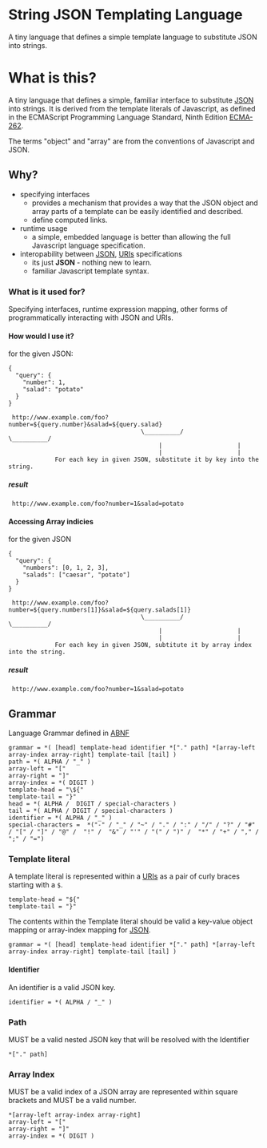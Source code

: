 # String JSON Templating Language
A tiny language that defines a simple template language to substitute JSON into strings.

# What is this?
A tiny language that defines a simple, familiar interface to substitute [JSON](https://tools.ietf.org/html/rfc7159) into strings. It is derived from the template literals of Javascript, as defined in the ECMAScript Programming Language Standard, Ninth Edition [ECMA-262](https://www.ecma-international.org/ecma-262/9.0/index.html#sec-template-literals).

The terms "object" and "array" are from the conventions of Javascript and JSON.

## Why?
- specifying interfaces
  - provides a mechanism that provides a way that the JSON object and array parts of a template can be easily identified and described.
  - define computed links.
- runtime usage
  - a simple, embedded language is better than allowing the full Javascript language specification.
- interopability between [JSON](https://tools.ietf.org/html/rfc7159), [URIs](https://tools.ietf.org/html/rfc3986) specifications
  - its just **JSON** - nothing new to learn.
  - familiar Javascript template syntax.

### What is it used for?

Specifying interfaces, runtime expression mapping, other forms of programmatically interacting with JSON and URIs.

#### How would I use it?


for the given JSON:

```
{
  "query": {
    "number": 1,
    "salad": "potato"
  }
}
```

```
 http://www.example.com/foo?number=${query.number}&salad=${query.salad}
                                     \__________/          \__________/
                                          |                     |
                                          |                     |
             For each key in given JSON, substitute it by key into the string.
```

##### result

```
 http://www.example.com/foo?number=1&salad=potato
```

#### Accessing Array indicies

for the given JSON

```
{
  "query": {
    "numbers": [0, 1, 2, 3],
    "salads": ["caesar", "potato"]
  }
}
```

```
 http://www.example.com/foo?number=${query.numbers[1]}&salad=${query.salads[1]}
                                     \__________/          \__________/
                                          |                     |
                                          |                     |
             For each key in given JSON, subtitute it by array index into the string.
```

##### result

```
 http://www.example.com/foo?number=1&salad=potato
```


## Grammar

Language Grammar defined in [ABNF](https://tools.ietf.org/html/rfc5234)

```ABNF
grammar = *( [head] template-head identifier *["." path] *[array-left array-index array-right] template-tail [tail] )
path = *( ALPHA / "_" )
array-left = "["
array-right = "]"
array-index = *( DIGIT )
template-head = "\${"
template-tail = "}"
head = *( ALPHA /  DIGIT / special-characters )
tail = *( ALPHA / DIGIT / special-characters )
identifier = *( ALPHA / "_" )
special-characters =  *("-" / "_" / "~" / "." / ":" / "/" / "?" / "#" / "[" / "]" / "@" /  "!" /  "&" / "'" / "(" / ")" /  "*" / "+" / "," / ";" / "=")
```


### Template literal
A template literal is represented within a [URIs](https://tools.ietf.org/html/rfc3986) as a pair of curly braces starting with a `$`.

```ABNF
template-head = "${"
template-tail = "}"
```

The contents within the Template literal should be valid a key-value object mapping or array-index mapping for [JSON](https://tools.ietf.org/html/rfc7159).

```
grammar = *( [head] template-head identifier *["." path] *[array-left array-index array-right] template-tail [tail] )
```

#### Identifier
An identifier is a valid JSON key.
```ABNF
identifier = *( ALPHA / "_" )
```

### Path
MUST be a valid nested JSON key that will be resolved with the Identifier

```ABNF
*["." path]
```

### Array Index
MUST be a valid index of a JSON array are represented within square brackets and MUST be a valid number.

```ABNF
*[array-left array-index array-right]
array-left = "["
array-right = "]"
array-index = *( DIGIT )
```
